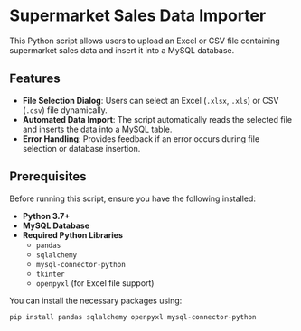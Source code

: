 # Supermarket Sales Data Importer

This Python script allows users to upload an Excel or CSV file containing supermarket sales data and insert it into a MySQL database.

## Features
- **File Selection Dialog**: Users can select an Excel (`.xlsx`, `.xls`) or CSV (`.csv`) file dynamically.
- **Automated Data Import**: The script automatically reads the selected file and inserts the data into a MySQL table.
- **Error Handling**: Provides feedback if an error occurs during file selection or database insertion.

## Prerequisites
Before running this script, ensure you have the following installed:

- **Python 3.7+**
- **MySQL Database**
- **Required Python Libraries**
  - `pandas`
  - `sqlalchemy`
  - `mysql-connector-python`
  - `tkinter`
  - `openpyxl` (for Excel file support)

You can install the necessary packages using:
```sh
pip install pandas sqlalchemy openpyxl mysql-connector-python
